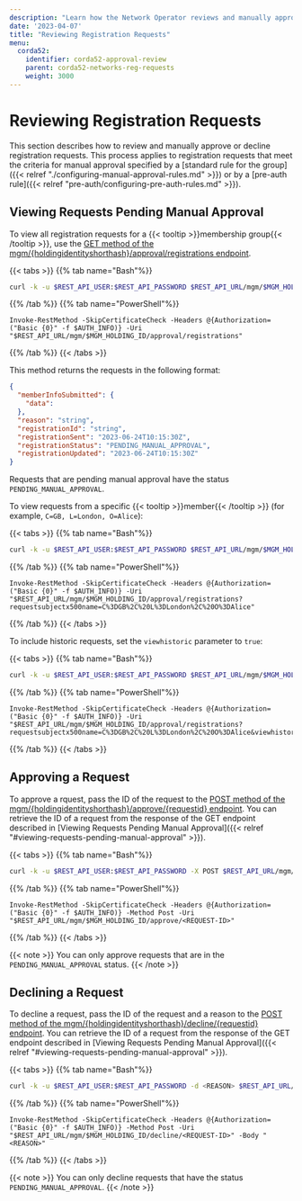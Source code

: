 ```yaml
---
description: "Learn how the Network Operator reviews and manually approves or declines registration requests."
date: '2023-04-07'
title: "Reviewing Registration Requests"
menu:
  corda52:
    identifier: corda52-approval-review
    parent: corda52-networks-reg-requests
    weight: 3000
---
```

# Reviewing Registration Requests

This section describes how to review and manually approve or decline registration requests. This process applies to registration requests that meet the criteria for manual approval specified by a [standard rule for the group]({{< relref "./configuring-manual-approval-rules.md" >}}) or by a [pre-auth rule]({{< relref "pre-auth/configuring-pre-auth-rules.md" >}}).

## Viewing Requests Pending Manual Approval

To view all registration requests for a {{< tooltip >}}membership group{{< /tooltip >}}, use the [GET method of the
mgm/{holdingidentityshorthash}/approval/registrations endpoint](../../../reference/rest-api/openapi.html#tag/MGM-API/operation/get_mgm__holdingidentityshorthash__registrations).

{{< tabs >}}
{{% tab name="Bash"%}}
```bash
curl -k -u $REST_API_USER:$REST_API_PASSWORD $REST_API_URL/mgm/$MGM_HOLDING_ID/approval/registrations
```
{{% /tab %}}
{{% tab name="PowerShell"%}}
```shell
Invoke-RestMethod -SkipCertificateCheck -Headers @{Authorization=("Basic {0}" -f $AUTH_INFO)} -Uri "$REST_API_URL/mgm/$MGM_HOLDING_ID/approval/registrations"
```
{{% /tab %}}
{{< /tabs >}}

This method returns the requests in the following format:
```JSON
{
  "memberInfoSubmitted": {
    "data": 
  },
  "reason": "string",
  "registrationId": "string",
  "registrationSent": "2023-06-24T10:15:30Z",
  "registrationStatus": "PENDING_MANUAL_APPROVAL",
  "registrationUpdated": "2023-06-24T10:15:30Z"
}
```

Requests that are pending manual approval have the status `PENDING_MANUAL_APPROVAL`.

To view requests from a specific {{< tooltip >}}member{{< /tooltip >}} (for example, `C=GB, L=London, O=Alice`):

{{< tabs >}}
{{% tab name="Bash"%}}
```bash
curl -k -u $REST_API_USER:$REST_API_PASSWORD $REST_API_URL/mgm/$MGM_HOLDING_ID/approval/registrations?requestsubjectx500name=C%3DGB%2C%20L%3DLondon%2C%20O%3DAlice'
```
{{% /tab %}}
{{% tab name="PowerShell"%}}
```shell
Invoke-RestMethod -SkipCertificateCheck -Headers @{Authorization=("Basic {0}" -f $AUTH_INFO)} -Uri "$REST_API_URL/mgm/$MGM_HOLDING_ID/approval/registrations?requestsubjectx500name=C%3DGB%2C%20L%3DLondon%2C%20O%3DAlice"
```
{{% /tab %}}
{{< /tabs >}}

To include historic requests, set the `viewhistoric` parameter to `true`:

{{< tabs >}}
{{% tab name="Bash"%}}
```bash
curl -k -u $REST_API_USER:$REST_API_PASSWORD $REST_API_URL/mgm/$MGM_HOLDING_ID/approval/registrations?requestsubjectx500name=C%3DGB%2C%20L%3DLondon%2C%20O%3DAlice&viewhistoric=true'
```
{{% /tab %}}
{{% tab name="PowerShell"%}}
```shell
Invoke-RestMethod -SkipCertificateCheck -Headers @{Authorization=("Basic {0}" -f $AUTH_INFO)} -Uri "$REST_API_URL/mgm/$MGM_HOLDING_ID/approval/registrations?requestsubjectx500name=C%3DGB%2C%20L%3DLondon%2C%20O%3DAlice&viewhistoric=true"
```
{{% /tab %}}
{{< /tabs >}}

## Approving a Request

To approve a rquest, pass the ID of the request to the [POST method of the
mgm/{holdingidentityshorthash}/approve/{requestid} endpoint](../../../reference/rest-api/openapi.html#tag/MGM-API/operation/post_mgm__holdingidentityshorthash__approve__requestid_). You can retrieve the ID of a request from the response of the GET endpoint described in [Viewing Requests Pending Manual Approval]({{< relref "#viewing-requests-pending-manual-approval" >}}).

{{< tabs >}}
{{% tab name="Bash"%}}
```bash
curl -k -u $REST_API_USER:$REST_API_PASSWORD -X POST $REST_API_URL/mgm/$MGM_HOLDING_ID/approve/<REQUEST-ID>
```
{{% /tab %}}
{{% tab name="PowerShell"%}}
```shell
Invoke-RestMethod -SkipCertificateCheck -Headers @{Authorization=("Basic {0}" -f $AUTH_INFO)} -Method Post -Uri "$REST_API_URL/mgm/$MGM_HOLDING_ID/approve/<REQUEST-ID>"
```
{{% /tab %}}
{{< /tabs >}}

 {{< note >}}
You can only approve requests that are in the `PENDING_MANUAL_APPROVAL` status.
{{< /note >}}

## Declining a Request

To decline a request, pass the ID of the request and a reason to the [POST method of the
mgm/{holdingidentityshorthash}/decline/{requestid} endpoint](../../../reference/rest-api/openapi.html#tag/MGM-API/operation/post_mgm__holdingidentityshorthash__decline__requestid_). You can retrieve the ID of a request from the response of the GET endpoint described in [Viewing Requests Pending Manual Approval]({{< relref "#viewing-requests-pending-manual-approval" >}}).

{{< tabs >}}
{{% tab name="Bash"%}}
```bash
curl -k -u $REST_API_USER:$REST_API_PASSWORD -d <REASON> $REST_API_URL/mgm/$MGM_HOLDING_ID/decline/<REQUEST-ID>
```
{{% /tab %}}
{{% tab name="PowerShell"%}}
```shell
Invoke-RestMethod -SkipCertificateCheck -Headers @{Authorization=("Basic {0}" -f $AUTH_INFO)} -Method Post -Uri "$REST_API_URL/mgm/$MGM_HOLDING_ID/decline/<REQUEST-ID>" -Body "<REASON>"
```
{{% /tab %}}
{{< /tabs >}}

 {{< note >}}
You can only decline requests that have the status `PENDING_MANUAL_APPROVAL`.
{{< /note >}}
